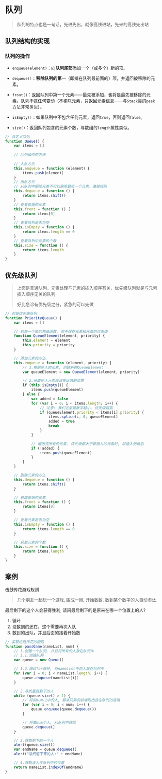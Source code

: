 # 队列

> 队列的特点也是一句话，先进先出，就像高铁进站，先来的高铁先出站



## 队列结构的实现

### 队列的操作

- `enqueue(element)`：向**队列尾部**添加一个（或多个）新的项。

- `dequeue()`：**移除队列的第一**（即排在队列最前面的）项，并返回被移除的元素。

- `front()`：返回队列中第一个元素——最先被添加，也将是最先被移除的元素。队列不做任何变动（不移除元素，只返回元素信息——与`Stack`类的`peek`方法非常类似）。

- `isEmpty()`：如果队列中不包含任何元素，返回`true`，否则返回`false`。

- `size()`：返回队列包含的元素个数，与数组的`length`属性类似。



```js
// 自定义队列
function Queue() {
    var items = []
    
    // 队列操作的方法
    
    // 入队方法
    this.enqueue = function (element) {
        items.push(element)
    }
    // 出队方法
    // 从队列中删除元素不可以删除最后一个元素，遵循规则
    this.dequeue = function () {
        return items.shift()
    }
    // 查看前端的元素
    this.front = function () {
        return items[0]
    }
    // 查看队列是否为空
    this.isEmpty = function () {
        return items.length == 0
	}
    // 查看队列中元素的个数
    this.size = function () {
        return items.length
    }
}
```



## 优先级队列

> 上面是普通队列，元素处理与元素的插入顺序有关，优先级队列就是与元素插入顺序无关的队列
>
> 好比急诊有优先级之分，紧急的可以先做



```js
// 封装优先级队列
function PriorityQueue() {
    var items = []

    // 封装一个新的构造函数, 用于保存元素和元素的优先级
    function QueueElement(element, priority) {
        this.element = element
        this.priority = priority
    }

    // 添加元素的方法
    this.enqueue = function (element, priority) {
        // 1.根据传入的元素, 创建新的QueueElement
        var queueElement = new QueueElement(element, priority)

        // 2.获取传入元素应该在正确的位置
        if (this.isEmpty()) {
            items.push(queueElement)
        } else {
            var added = false
            for (var i = 0; i < items.length; i++) {
                // 注意: 我们这里是数字越小, 优先级越高
                if (queueElement.priority < items[i].priority) {
                    items.splice(i, 0, queueElement)
                    added = true
                    break
                }
            }

            // 遍历完所有的元素, 优先级都大于新插入的元素时, 就插入到最后
            if (!added) {
                items.push(queueElement)
            }
        }
    }

    // 删除元素的方法
    this.dequeue = function () {
        return items.shift()
    }

    // 获取前端的元素
    this.front = function () {
        return items[0]
    }

    // 查看元素是否为空
    this.isEmpty = function () {
        return items.length == 0
    }

    // 获取元素的个数
    this.size = function () {
        return items.length
    }
}
```



## 案例

击鼓传花游戏规则

> 几个朋友一起玩一个游戏, 围成一圈, 开始数数, 数到某个数字的人自动淘汰.

最后剩下的这个人会获得胜利, 请问最后剩下的是原来在哪一个位置上的人?



1. 循环
2. 没数到的还在，这个需要再次入队
3. 数到的出队，并且后面的接着开始数

```js
// 实现击鼓传花的函数
function passGame(nameList, num) {
    // 1.创建一个队列, 并且将所有的人放在队列中
    // 1.1.创建队列
    var queue = new Queue()

    // 1.2.通过for循环, 将nameList中的人放在队列中
    for (var i = 0; i < nameList.length; i++) {
        queue.enqueue(nameList[i])
    }

    // 2.寻找最后剩下的人
    while (queue.size() > 1) {
        // 将前num-1中的人, 都从队列的前端取出放在队列的后端
        for (var i = 0; i < num; i++) {
            queue.enqueue(queue.dequeue())
        }

        // 将第num个人, 从队列中移除
        queue.dequeue()
    }

    // 3.获取剩下的一个人
    alert(queue.size())
    var endName = queue.dequeue()
    alert("最终留下来的人:" + endName)

    // 4.获取该人在队列中的位置
    return nameList.indexOf(endName)
}
```

